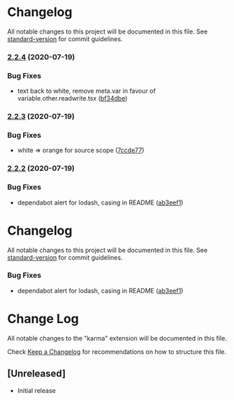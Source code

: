# Changelog

All notable changes to this project will be documented in this file. See [standard-version](https://github.com/conventional-changelog/standard-version) for commit guidelines.

### [2.2.4](https://github.com/sreetamdas/karma/compare/v2.2.3...v2.2.4) (2020-07-19)


### Bug Fixes

* text back to white, remove meta.var in favour of variable.other.readwrite.tsx ([bf34dbe](https://github.com/sreetamdas/karma/commit/bf34dbe473bc363da97e773675c23e5a7ee1ebc9))

### [2.2.3](https://github.com/sreetamdas/karma/compare/v2.2.2...v2.2.3) (2020-07-19)

### Bug Fixes

-   white => orange for source scope ([7ccde77](https://github.com/sreetamdas/karma/commit/7ccde7788a54d3ff00aa28ba474045295958fc05))

### [2.2.2](https://github.com/sreetamdas/karma/compare/v2.2.0...v2.2.2) (2020-07-19)

### Bug Fixes

-   dependabot alert for lodash, casing in README ([ab3eef1](https://github.com/sreetamdas/karma/commit/ab3eef177c9430e59ae8b83f770cb285c0fdf571))

# Changelog

All notable changes to this project will be documented in this file. See [standard-version](https://github.com/conventional-changelog/standard-version) for commit guidelines.

### Bug Fixes

-   dependabot alert for lodash, casing in README ([ab3eef1](https://github.com/sreetamdas/karma/commit/ab3eef177c9430e59ae8b83f770cb285c0fdf571))

# Change Log

All notable changes to the "karma" extension will be documented in this file.

Check [Keep a Changelog](http://keepachangelog.com/) for recommendations on how to structure this file.

## [Unreleased]

-   Initial release

